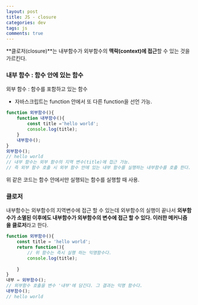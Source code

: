 ```yaml
---  
layout: post
title: JS - closure
categories: dev
tags: js
comments: true
---
```


**클로저(closure)**는 내부함수가 외부함수의 **맥락(context)에 접근**할 수 있는 것을 가르킨다. 

### 내부 함수 : 함수 안에 있는 함수
외부 함수 : 함수를 포함하고 있는 함수
- 자바스크립트는 function 안에서 또 다른 function을 선언 가능.

```javascript
function 외부함수(){
    function 내부함수(){
        const title ='hello world';
        console.log(title);
    }
    내부함수();
}
외부함수();
// hello world
// 내부 함수는 외부 함수의 지역 변수(title)에 접근 가능.
// 즉 외부 함수 호출 시 외부 함수 안에 있는 내부 함수를 실행하는 내부함수를 호출 한다.
```

위 같은 코드는 함수 안에서만 실행되는 함수를 실행할 때 사용.

### 클로저

내부함수는 외부함수의 지역변수에 접근 할 수 있는데 외부함수의 실행이 끝나서 **외부함수가 소멸된 이후에도 내부함수가 외부함수의 변수에 접근 할 수 있다. 이러한 메커니즘을 클로저**라고 한다. 

```javascript
function 외부함수(){
    const title = 'hello world';
    return function(){
        // 위 함수는 즉시 실행 하는 익명함수다.
        console.log(title);
        
    }
}
내부 = 외부함수();
// 외부함수 호출을 변수 '내부'에 담긴다. 그 결과는 익명 함수다.
내부함수();
// hello world
```
